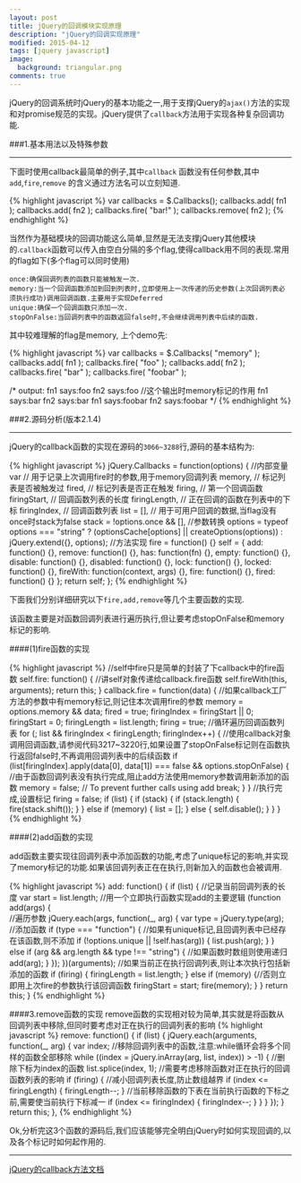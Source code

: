 ```yaml
---
layout: post
title: jQuery的回调模块实现原理
description: "jQuery的回调实现原理"
modified: 2015-04-12
tags: [jquery javascript]
image:
  background: triangular.png
comments: true
---
```


jQuery的回调系统时jQuery的基本功能之一,用于支撑jQuery的`ajax()`方法的实现和对promise规范的实现。jQuery提供了`callback`方法用于实现各种复杂回调功能.

###1.基本用法以及特殊参数

---

下面时使用callback最简单的例子,其中`callback` 函数没有任何参数,其中`add`,`fire`,`remove` 的含义通过方法名可以立刻知道.

{% highlight javascript %}
var callbacks = $.Callbacks();
callbacks.add( fn1 );
callbacks.add( fn2 );
callbacks.fire( "bar!" );
callbacks.remove( fn2 );
{% endhighlight %}

当然作为基础模块的回调功能这么简单,显然是无法支撑jQuery其他模块的.`callback`函数可以传入由空白分隔的多个flag,使得callback用不同的表现.常用的flag如下(多个flag可以同时使用)

```
once:确保回调列表的函数只能被触发一次.
memory:当一个回调函数添加到回到列表时,立即使用上一次传递的历史参数(上次回调列表必须执行成功)调用回调函数.主要用于实现Deferred
unique:确保一个回调函数只添加一次.
stopOnFalse:当回调列表中的函数返回false时,不会继续调用列表中后续的函数.
```

其中较难理解的flag是memory, 上个demo先:

{% highlight javascript %}
var callbacks = $.Callbacks( "memory" );
callbacks.add( fn1 );
callbacks.fire( "foo" );
callbacks.add( fn2 );
callbacks.fire( "bar" );
callbacks.fire( "foobar" );
 
/*
output:
fn1 says:foo
fn2 says:foo //这个输出时memory标记的作用
fn1 says:bar
fn2 says:bar
fn1 says:foobar
fn2 says:foobar
*/
{% endhighlight %}

###2.源码分析(版本2.1.4)

---

jQuery的callback函数的实现在源码的`3066~3288`行,源码的基本结构为:

{% highlight javascript %}
jQuery.Callbacks = function(options) {
    //内部变量
    var // 用于记录上次调用fire时的参数,用于memory回调列表
		memory,
		// 标记列表是否被触发过
		fired,
		// 标记列表是否正在触发
		firing,
		// 第一个回调函数
		firingStart,
		// 回调函数列表的长度
		firingLength,
		// 正在回调的函数在列表中的下标
		firingIndex,
		// 回调函数列表
		list = [],
		// 用于可用户回调的数据,当flag没有once时stack为false
		stack = !options.once && [],
	//参数转换
    options = typeof options === "string" ?
        (optionsCache[options] || createOptions(options)) :
        jQuery.extend({}, options);
    //方法实现
    fire = function() {}
    self = {
        add: function() {},
        remove: function() {},
        has: function(fn) {},
        empty: function() {},
        disable: function() {},
        disabled: function() {},
        lock: function() {},
        locked: function() {},
        fireWith: function(context, args) {},
        fire: function() {},
        fired: function() {}
    };
    return self;
};
{% endhighlight %}

下面我们分别详细研究以下`fire,add,remove`等几个主要函数的实现.

该函数主要是对函数回调列表进行遍历执行,但让要考虑stopOnFalse和memory标记的影响.

####(1)fire函数的实现

{% highlight javascript %}
//self中fire只是简单的封装了下callback中的fire函数
self.fire: function() {
    //讲self对象传递给callback.fire函数
    self.fireWith(this, arguments);
    return this;
}
callback.fire = function(data) {
    //如果callback工厂方法的参数中有memory标记,则记住本次调用fire的参数
    memory = options.memory && data;
    fired = true;
    firingIndex = firingStart || 0;
    firingStart = 0;
    firingLength = list.length;
    firing = true;
    //循环遍历回调函数列表
    for (; list && firingIndex < firingLength; firingIndex++) {
        //使用callback对象调用回调函数,请参阅代码3217~3220行,如果设置了stopOnFalse标记则在函数执行返回false时,不再调用回调列表中的后续函数
        if (list[firingIndex].apply(data[0], data[1]) === false && options.stopOnFalse) {
            //由于函数回调列表没有执行完成,阻止add方法使用memory参数调用新添加的函数
            memory = false; // To prevent further calls using add
            break;
        }
    }
    //执行完成,设置标记
    firing = false;
    if (list) {
        if (stack) {
            if (stack.length) {
                fire(stack.shift());
            }
        } else if (memory) {
            list = [];
        } else {
            self.disable();
        }
    }
}
{% endhighlight %}

####(2)add函数的实现

add函数主要实现往回调列表中添加函数的功能,考虑了unique标记的影响,并实现了memory标记的功能.如果该回调列表正在在执行,则新加入的函数也会被调用.

{% highlight javascript %}
add: function() {
    if (list) {
        //记录当前回调列表的长度
        var start = list.length;
        //用一个立即执行函数实现add的主要逻辑
        (function add(args) {  
            //遍历参数
            jQuery.each(args, function(_, arg) {
                var type = jQuery.type(arg);
                //添加函数
                if (type === "function") {
	                //如果有unique标记,且回调列表中已经存在该函数,则不添加
                    if (!options.unique || !self.has(arg)) {
                        list.push(arg);
                    }
                } else if (arg && arg.length && type !== "string") {
                    //如果函数时数组则使用递归
                    add(arg);
                }
            });
        })(arguments);
        //如果当前正在执行回调列表,则让本次执行包括新添加的函数
        if (firing) {
            firingLength = list.length;
        } else if (memory) {//否则立即用上次fire的参数执行该回调函数
            firingStart = start;
            fire(memory);
        }
    }
    return this;
}
{% endhighlight %}

####3.remove函数的实现
remove函数的实现相对较为简单,其实就是将函数从回调列表中移除,但同时要考虑对正在执行的回调列表的影响
{% highlight javascript %}
remove: function() {
    if (list) {
        jQuery.each(arguments, function(_, arg) {
            var index;
            //移除回调列表中的函数,注意:while循环会将多个同样的函数全部移除
            while ((index = jQuery.inArray(arg, list, index)) > -1) {
	            //删除下标为index的函数
                list.splice(index, 1);
                //需要考虑移除函数对正在执行的回调函数列表的影响
                if (firing) {
	                //减小回调列表长度,防止数组越界
                    if (index <= firingLength) {
                        firingLength--;
                    }
                    //当前移除函数的下表在当前执行函数的下标之前,需要使当前执行下标减一
                    if (index <= firingIndex) {
                        firingIndex--;
                    }
                }
            }
        });
    }
    return this;
},
{% endhighlight %}

Ok,分析完这3个函数的源码后,我们应该能够完全明白jQuery时如何实现回调的,以及各个标记时如何起作用的.

---
[jQuery的callback方法文档](https://api.jquery.com/jQuery.Callbacks/)